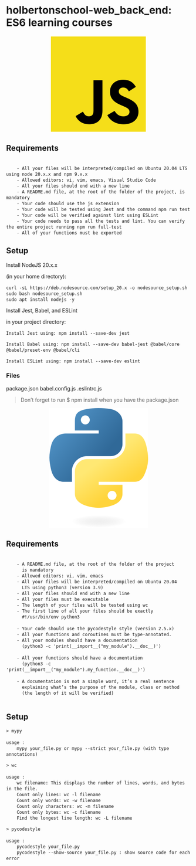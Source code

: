 # holbertonschool-web_back_end: ES6 learning courses

<p align="center">
<img src="https://github.com/Bomays/holbertonschool-higher_level_programming/blob/05a7c29e538d625d9eca9b52975f54addee77a70/holbertonschool-web_front_end/images/JS.png" alt="JS"/>


## Requirements

```

    - All your files will be interpreted/compiled on Ubuntu 20.04 LTS using node 20.x.x and npm 9.x.x
    - Allowed editors: vi, vim, emacs, Visual Studio Code
    - All your files should end with a new line
    - A README.md file, at the root of the folder of the project, is mandatory
    - Your code should use the js extension
    - Your code will be tested using Jest and the command npm run test
    - Your code will be verified against lint using ESLint
    - Your code needs to pass all the tests and lint. You can verify the entire project running npm run full-test
    - All of your functions must be exported

```


## Setup
Install NodeJS 20.x.x

(in your home directory): 

```
curl -sL https://deb.nodesource.com/setup_20.x -o nodesource_setup.sh
sudo bash nodesource_setup.sh
sudo apt install nodejs -y
```

Install Jest, Babel, and ESLint

in your project directory: 

```
Install Jest using: npm install --save-dev jest
```
```
Install Babel using: npm install --save-dev babel-jest @babel/core @babel/preset-env @babel/cli
```
```
Install ESLint using: npm install --save-dev eslint
```

### Files

package.json
babel.config.js
.eslintrc.js

> Don’t forget to run $ npm install when you have the package.json


<p align="center">
<img src="https://github.com/Bomays/holbertonschool-higher_level_programming/blob/9441bc9f0855463ba8b62e4f2bc7e68090566757/images/python-logo-only.png" alt="Python"/>
</p>


## Requirements

```

    - A README.md file, at the root of the folder of the project
      is mandatory
    - Allowed editors: vi, vim, emacs
    - All your files will be interpreted/compiled on Ubuntu 20.04
      LTS using python3 (version 3.9)
    - All your files should end with a new line
    - All your files must be executable
    - The length of your files will be tested using wc
    - The first line of all your files should be exactly
      #!/usr/bin/env python3

    - Your code should use the pycodestyle style (version 2.5.x)
    - All your functions and coroutines must be type-annotated.
    - All your modules should have a documentation
      (python3 -c 'print(__import__("my_module").__doc__)')

    - All your functions should have a documentation
      (python3 -c 'print(__import__("my_module").my_function.__doc__)')

    - A documentation is not a simple word, it’s a real sentence
      explaining what’s the purpose of the module, class or method
      (the length of it will be verified)


```

## Setup 

```
> mypy

usage : 
    mypy your_file.py or mypy --strict your_file.py (with type annotations)

```

```
> wc

usage :
    wc filename: This displays the number of lines, words, and bytes in the file.
    Count only lines: wc -l filename
    Count only words: wc -w filename
    Count only characters: wc -m filename
    Count only bytes: wc -c filename
    Find the longest line length: wc -L filename

```

```
> pycodestyle

usage :
    pycodestyle your_file.py
    pycodestyle --show-source your_file.py : show source code for each error

```